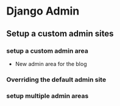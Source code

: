 # Django Admin

## Setup a custom admin sites

### setup a custom admin area

* New admin area for the blog

### Overriding the default admin site
### setup multiple admin areas

